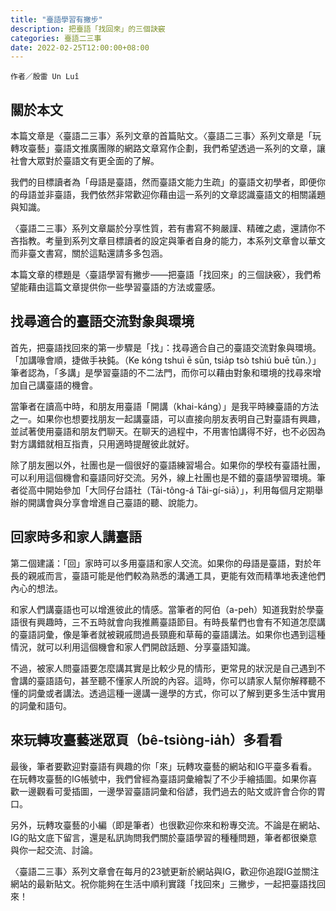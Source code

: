 ```yaml
---
title: "臺語學習有撇步"
description: 把臺語「找回來」的三個訣竅
categories: 臺語二三事
date: 2022-02-25T12:00:00+08:00
---
```

`作者／殷雷 Un Luî`
## **關於本文**
本篇文章是〈臺語二三事〉系列文章的首篇貼文。〈臺語二三事〉系列文章是「玩轉攻臺藝」臺語文推廣團隊的網路文章寫作企劃，我們希望透過一系列的文章，讓社會大眾對於臺語文有更全面的了解。

我們的目標讀者為「母語是臺語，然而臺語文能力生疏」的臺語文初學者，即便你的母語並非臺語，我們依然非常歡迎你藉由這一系列的文章認識臺語文的相關議題與知識。

〈臺語二三事〉系列文章屬於分享性質，若有書寫不夠嚴謹、精確之處，還請你不吝指教。考量到系列文章目標讀者的設定與筆者自身的能力，本系列文章會以華文而非臺文書寫，關於這點還請多多包涵。

本篇文章的標題是〈臺語學習有撇步——把臺語「找回來」的三個訣竅〉，我們希望能藉由這篇文章提供你一些學習臺語的方法或靈感。

## **找尋適合的臺語交流對象與環境**

首先，把臺語找回來的第一步驟是「找」：找尋適合自己的臺語交流對象與環境。「加講喙會順，捷做手袂鈍。（Ke kóng tshuì ē sūn, tsia̍p tsò tshiú buē tūn.）」筆者認為，「多講」是學習臺語的不二法門，而你可以藉由對象和環境的找尋來增加自己講臺語的機會。

當筆者在讀高中時，和朋友用臺語「開講（khai-káng）」是我平時練臺語的方法之一。如果你也想要找朋友一起講臺語，可以直接向朋友表明自己對臺語有興趣，並試著使用臺語和朋友們聊天。在聊天的過程中，不用害怕講得不好，也不必因為對方講錯就相互指責，只用適時提醒彼此就好。

除了朋友圈以外，社團也是一個很好的臺語練習場合。如果你的學校有臺語社團，可以利用這個機會和臺語同好交流。另外，線上社團也是不錯的臺語學習環境。筆者從高中開始參加「大同仔台語社（Tāi-tông-á Tâi-gí-siā）」，利用每個月定期舉辦的開講會與分享會增進自己臺語的聽、說能力。

## **回家時多和家人講臺語**

第二個建議：「回」家時可以多用臺語和家人交流。如果你的母語是臺語，對於年長的親戚而言，臺語可能是他們較為熟悉的溝通工具，更能有效而精準地表達他們內心的想法。

和家人們講臺語也可以增進彼此的情感。當筆者的阿伯（a-peh）知道我對於學臺語很有興趣時，三不五時就會向我推薦臺語節目。有時長輩們也會有不知道怎麼講的臺語詞彙，像是筆者就被親戚問過長頸鹿和草莓的臺語講法。如果你也遇到這種情況，就可以利用這個機會和家人們開啟話題、分享臺語知識。

不過，被家人問臺語要怎麼講其實是比較少見的情形，更常見的狀況是自己遇到不會講的臺語語句，甚至聽不懂家人所說的內容。這時，你可以請家人幫你解釋聽不懂的詞彙或者講法。透過這種一邊講一邊學的方式，你可以了解到更多生活中實用的詞彙和語句。

## **來玩轉攻臺藝迷眾頁（bê-tsiòng-ia̍h）多看看**

最後，筆者要歡迎對臺語有興趣的你「來」玩轉攻臺藝的網站和IG平臺多看看。在玩轉攻臺藝的IG帳號中，我們曾經為臺語詞彙繪製了不少手繪插圖。如果你喜歡一邊觀看可愛插圖，一邊學習臺語詞彙和俗諺，我們過去的貼文或許會合你的胃口。

另外，玩轉攻臺藝的小編（即是筆者）也很歡迎你來和粉專交流。不論是在網站、IG的貼文底下留言，還是私訊詢問我們關於臺語學習的種種問題，筆者都很樂意與你一起交流、討論。

〈臺語二三事〉系列文章會在每月的23號更新於網站與IG，歡迎你追蹤IG並關注網站的最新貼文。祝你能夠在生活中順利實踐「找回來」三撇步，一起把臺語找回來！